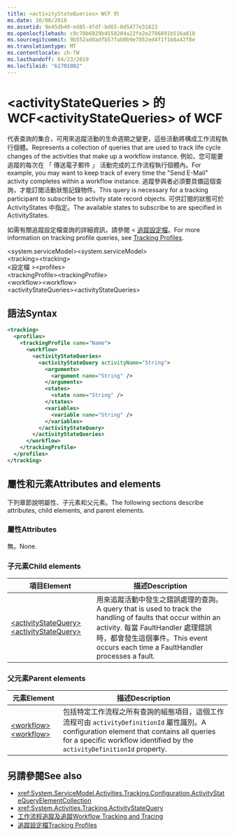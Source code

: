```yaml
---
title: <activityStateQueries> WCF 的
ms.date: 10/08/2018
ms.assetid: 9e45db49-ed85-4fdf-bd65-0d5477e31823
ms.openlocfilehash: c9c78b6929b4550204a22fe2e2786891b516a818
ms.sourcegitcommit: 9b552addadfb57fab0b9e7852ed4f1f1b8a42f8e
ms.translationtype: MT
ms.contentlocale: zh-TW
ms.lasthandoff: 04/23/2019
ms.locfileid: "61701082"
---
```

# <a name="activitystatequeries-of-wcf"></a><span data-ttu-id="1fe38-102">\<activityStateQueries > 的 WCF</span><span class="sxs-lookup"><span data-stu-id="1fe38-102">\<activityStateQueries> of WCF</span></span>

<span data-ttu-id="1fe38-103">代表查詢的集合，可用來追蹤活動的生命週期之變更，這些活動將構成工作流程執行個體。</span><span class="sxs-lookup"><span data-stu-id="1fe38-103">Represents a collection of queries that are used to track life cycle changes of the activities that make up a workflow instance.</span></span> <span data-ttu-id="1fe38-104">例如，您可能要追蹤的每次在 「 傳送電子郵件 」 活動完成的工作流程執行個體內。</span><span class="sxs-lookup"><span data-stu-id="1fe38-104">For example, you may want to keep track of every time the "Send E-Mail" activity completes within a workflow instance.</span></span> <span data-ttu-id="1fe38-105">追蹤參與者必須要具備這個查詢，才能訂閱活動狀態記錄物件。</span><span class="sxs-lookup"><span data-stu-id="1fe38-105">This query is necessary for a tracking participant to subscribe to activity state record objects.</span></span> <span data-ttu-id="1fe38-106">可供訂閱的狀態可於 ActivityStates 中指定。</span><span class="sxs-lookup"><span data-stu-id="1fe38-106">The available states to subscribe to are specified in ActivityStates.</span></span>

<span data-ttu-id="1fe38-107">如需有關追蹤設定檔查詢的詳細資訊，請參閱 <<c0> [ 追蹤設定檔](../../../../../docs/framework/windows-workflow-foundation/tracking-profiles.md)。</span><span class="sxs-lookup"><span data-stu-id="1fe38-107">For more information on tracking profile queries, see [Tracking Profiles](../../../../../docs/framework/windows-workflow-foundation/tracking-profiles.md).</span></span>

<span data-ttu-id="1fe38-108">\<system.serviceModel></span><span class="sxs-lookup"><span data-stu-id="1fe38-108">\<system.serviceModel></span></span>  
<span data-ttu-id="1fe38-109">\<tracking></span><span class="sxs-lookup"><span data-stu-id="1fe38-109">\<tracking></span></span>  
<span data-ttu-id="1fe38-110">\<設定檔 ></span><span class="sxs-lookup"><span data-stu-id="1fe38-110">\<profiles></span></span>  
<span data-ttu-id="1fe38-111">\<trackingProfile></span><span class="sxs-lookup"><span data-stu-id="1fe38-111">\<trackingProfile></span></span>  
<span data-ttu-id="1fe38-112">\<workflow></span><span class="sxs-lookup"><span data-stu-id="1fe38-112">\<workflow></span></span>  
<span data-ttu-id="1fe38-113">\<activityStateQueries></span><span class="sxs-lookup"><span data-stu-id="1fe38-113">\<activityStateQueries></span></span>  

## <a name="syntax"></a><span data-ttu-id="1fe38-114">語法</span><span class="sxs-lookup"><span data-stu-id="1fe38-114">Syntax</span></span>  
  
```xml  
<tracking>
  <profiles>
    <trackingProfile name="Name">
      <workflow>
        <activityStateQueries>
          <activityStateQuery activityName="String">
            <arguments>
              <argument name="String" />
            </arguments>
            <states>
              <state name="String" />
            </states>
            <variables>
              <variable name="String" />
            </variables>
          </activityStateQuery>
        </activityStateQueries>
      </workflow>
    </trackingProfile>
  </profiles>
</tracking>
```  

## <a name="attributes-and-elements"></a><span data-ttu-id="1fe38-115">屬性和元素</span><span class="sxs-lookup"><span data-stu-id="1fe38-115">Attributes and elements</span></span>

<span data-ttu-id="1fe38-116">下列章節說明屬性、子元素和父元素。</span><span class="sxs-lookup"><span data-stu-id="1fe38-116">The following sections describe attributes, child elements, and parent elements.</span></span>
  
### <a name="attributes"></a><span data-ttu-id="1fe38-117">屬性</span><span class="sxs-lookup"><span data-stu-id="1fe38-117">Attributes</span></span>  

<span data-ttu-id="1fe38-118">無。</span><span class="sxs-lookup"><span data-stu-id="1fe38-118">None.</span></span>  

### <a name="child-elements"></a><span data-ttu-id="1fe38-119">子元素</span><span class="sxs-lookup"><span data-stu-id="1fe38-119">Child elements</span></span>

|<span data-ttu-id="1fe38-120">項目</span><span class="sxs-lookup"><span data-stu-id="1fe38-120">Element</span></span>|<span data-ttu-id="1fe38-121">描述</span><span class="sxs-lookup"><span data-stu-id="1fe38-121">Description</span></span>|
|-------------|-----------------|
|[<span data-ttu-id="1fe38-122">\<activityStateQuery></span><span class="sxs-lookup"><span data-stu-id="1fe38-122">\<activityStateQuery></span></span>](activitystatequery-of-wcf.md)|<span data-ttu-id="1fe38-123">用來追蹤活動中發生之錯誤處理的查詢。</span><span class="sxs-lookup"><span data-stu-id="1fe38-123">A query that is used to track the handling of faults that occur within an activity.</span></span>  <span data-ttu-id="1fe38-124">每當 FaultHandler 處理錯誤時，都會發生這個事件。</span><span class="sxs-lookup"><span data-stu-id="1fe38-124">This event occurs each time a FaultHandler processes a fault.</span></span>|

### <a name="parent-elements"></a><span data-ttu-id="1fe38-125">父元素</span><span class="sxs-lookup"><span data-stu-id="1fe38-125">Parent elements</span></span>

|<span data-ttu-id="1fe38-126">元素</span><span class="sxs-lookup"><span data-stu-id="1fe38-126">Element</span></span>|<span data-ttu-id="1fe38-127">描述</span><span class="sxs-lookup"><span data-stu-id="1fe38-127">Description</span></span>|
|-------------|-----------------|
|[<span data-ttu-id="1fe38-128">\<workflow></span><span class="sxs-lookup"><span data-stu-id="1fe38-128">\<workflow></span></span>](../../../../../docs/framework/configure-apps/file-schema/windows-workflow-foundation/workflow.md)|<span data-ttu-id="1fe38-129">包括特定工作流程之所有查詢的組態項目，這個工作流程可由 `activityDefinitionId` 屬性識別。</span><span class="sxs-lookup"><span data-stu-id="1fe38-129">A configuration element that contains all queries for a specific workflow identified by the `activityDefinitionId` property.</span></span>|

## <a name="see-also"></a><span data-ttu-id="1fe38-130">另請參閱</span><span class="sxs-lookup"><span data-stu-id="1fe38-130">See also</span></span>

- <xref:System.ServiceModel.Activities.Tracking.Configuration.ActivityStateQueryElementCollection>
- <xref:System.Activities.Tracking.ActivityStateQuery>
- [<span data-ttu-id="1fe38-131">工作流程追蹤及追蹤</span><span class="sxs-lookup"><span data-stu-id="1fe38-131">Workflow Tracking and Tracing</span></span>](../../../../../docs/framework/windows-workflow-foundation/workflow-tracking-and-tracing.md)
- [<span data-ttu-id="1fe38-132">追蹤設定檔</span><span class="sxs-lookup"><span data-stu-id="1fe38-132">Tracking Profiles</span></span>](../../../../../docs/framework/windows-workflow-foundation/tracking-profiles.md)
